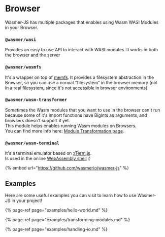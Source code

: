 # Browser

Wasmer-JS has multiple packages that enables using Wasm WASI Modules in your Browser.

### `@wasmer/wasi`

Provides an easy to use API to interact with WASI modules. It works in both the browser and the server

### `@wasmer/wasmfs`

It's a wrapper on top of [memfs](https://github.com/streamich/memfs). It provides a filesystem abstraction in the Browser, so you can use a normal "filesystem" in the browser memory \(not in a real filesystem, since it's not accessible in browser environments\)

### `@wasmer/wasm-transformer`

Sometimes the Wasm modules that you want to use in the browser can't run because some of it's import functions have BigInts as arguments, and browsers doesn't support it yet.  
This module helps enables running Wasm modules on Browsers.  
You can find more info here: [Module Transformation page](../../module-transformation.md).

### `@wasmer/wasm-terminal`

It's a terminal emulator based on [xTerm.js](https://xtermjs.org/).  
Is used in the online [WebAssembly shell](../../../../ecosystem/webassembly.sh.md) :\)

{% embed url="https://github.com/wasmerio/wasmer-js" %}

## Examples

Here are some useful examples you can visit to learn how to use Wasmer-JS in your project!

{% page-ref page="examples/hello-world.md" %}

{% page-ref page="examples/transforming-modules.md" %}

{% page-ref page="examples/handling-io.md" %}



